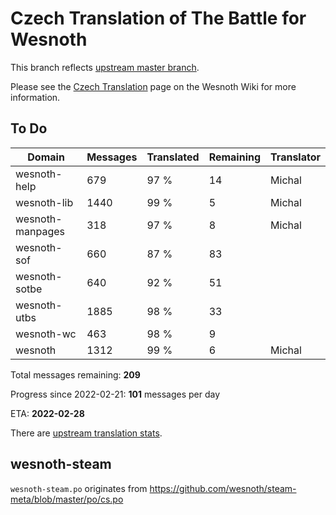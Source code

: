 # Czech Translation of The Battle for Wesnoth

This branch reflects [upstream master branch](https://github.com/wesnoth/wesnoth/tree/master).

Please see the [Czech Translation](https://wiki.wesnoth.org/CzechTranslation) page on the Wesnoth Wiki for more information.

## To Do

Domain | Messages | Translated | Remaining | Translator
------ | -------- | ---------- | --------- | ----------
wesnoth-help | 679 | 97 % | 14 | Michal
wesnoth-lib | 1440 | 99 % | 5 | Michal
wesnoth-manpages | 318 | 97 % | 8 | Michal
wesnoth-sof | 660 | 87 % | 83 |
wesnoth-sotbe | 640 | 92 % | 51 |
wesnoth-utbs | 1885 | 98 % | 33 |
wesnoth-wc | 463 | 98 % | 9 |
wesnoth | 1312 | 99 % | 6 | Michal

Total messages remaining: **209**

Progress since 2022-02-21: **101** messages per day

ETA: **2022-02-28**

There are [upstream translation stats](https://www.wesnoth.org/gettext/?view=langs&version=master&lang=cs).

## wesnoth-steam
`wesnoth-steam.po` originates from https://github.com/wesnoth/steam-meta/blob/master/po/cs.po
